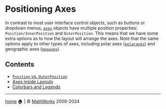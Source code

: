 # Positioning Axes

In contrast to most user interface control objects, such as buttons or dropdown menus, [`axes`](https://www.mathworks.com/help/matlab/ref/axes.html) objects have multiple position properties: `Position/InnerPosition` and `OuterPosition`. This means that we have some extra options as to how the layout will arrange the axes. Note that the same options apply to other types of axes, including polar axes ([`polaraxes`](https://www.mathworks.com/help/matlab/ref/polaraxes.html)) and geographic axes ([`geoaxes`](https://www.mathworks.com/help/matlab/ref/geoaxes.html)).

## Contents

- [`Position` vs. `OuterPosition`](PositionVsOuterPosition.md)
- [Axes inside Layouts](AxesInsideLayouts.md)
- [Colorbars and Legends](ColorbarsAndLegends.md)

___

[home](index.md) :house: | :copyright: [MathWorks](https://www.mathworks.com/services/consulting.html) 2009-2024